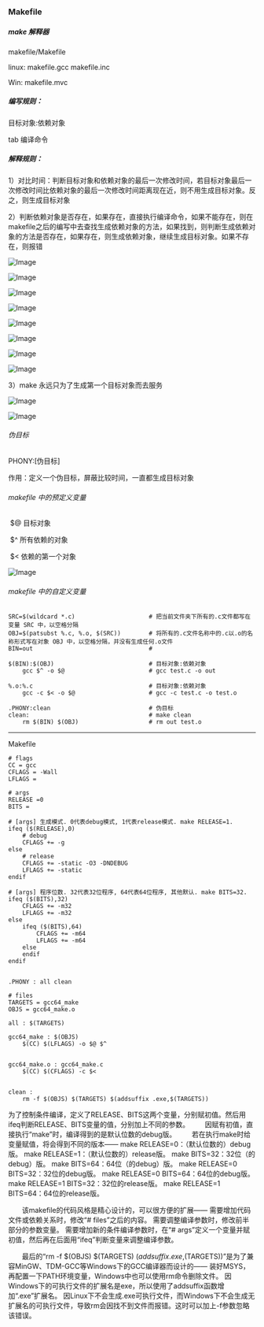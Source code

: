 ### Makefile



##### make 解释器

makefile/Makefile

linux:  makefile.gcc    makefile.inc

Win:  makefile.mvc



##### 编写规则：

目标对象:依赖对象

tab 编译命令



##### 解释规则：

1）对比时间：判断目标对象和依赖对象的最后一次修改时间，若目标对象最后一次修改时间比依赖对象的最后一次修改时间距离现在近，则不用生成目标对象。反之，则生成目标对象



2）判断依赖对象是否存在，如果存在，直接执行编译命令，如果不能存在，则在makefile之后的编写中去查找生成依赖对象的方法，如果找到，则判断生成依赖对象的方法是否存在，如果存在，则生成依赖对象，继续生成目标对象。如果不存在，则报错

![Image](C:\Users\28195\AppData\Local\Temp\chrome_drag7508_7268\Image.png)

![Image](C:\Users\28195\AppData\Local\Temp\chrome_drag7508_31947\Image.png)

![Image](C:\Users\28195\AppData\Local\Temp\chrome_drag7508_10365\Image.png)

![Image](C:\Users\28195\AppData\Local\Temp\chrome_drag7508_29186\Image.png)

![Image](C:\Users\28195\AppData\Local\Temp\chrome_drag7508_2999\Image.png)

![Image](C:\Users\28195\AppData\Local\Temp\chrome_drag7508_3153\Image.png)

![Image](C:\Users\28195\AppData\Local\Temp\chrome_drag7508_30831\Image.png)

![Image](C:\Users\28195\AppData\Local\Temp\chrome_drag7508_27026\Image.png)



3）make 永远只为了生成第一个目标对象而去服务

![Image](C:\Users\28195\AppData\Local\Temp\chrome_drag7508_23743\Image.png)

![Image](C:\Users\28195\AppData\Local\Temp\chrome_drag7508_23779\Image.png)



###### 伪目标

PHONY:[伪目标]    

作用：定义一个伪目标，屏蔽比较时间，一直都生成目标对象



###### makefile 中的预定义变量

​	$@    目标对象

​	$^     所有依赖的对象

​	$<     依赖的第一个对象

![Image](C:\Users\28195\AppData\Local\Temp\chrome_drag7508_15302\Image.png)



###### makefile 中的自定义变量

```
SRC=$(wildcard *.c)                     # 把当前文件夹下所有的.c文件都写在变量 SRC 中，以空格分隔
OBJ=$(patsubst %.c, %.o, $(SRC))        # 将所有的.c文件名称中的.c以.o的名称形式写在对象 OBJ 中，以空格分隔，并没有生成任何.o文件
BIN=out                                 #

$(BIN):$(OBJ)                           # 目标对象:依赖对象
    gcc $^ -o $@                        # gcc test.c -o out

%.o:%.c                                 # 目标对象:依赖对象
    gcc -c $< -o $@                     # gcc -c test.c -o test.o

.PHONY:clean                            # 伪目标
clean:                                  # make clean
    rm $(BIN) $(OBJ)                    # rm out test.o
```



------



Makefile

~~~ctrl+C复制代码
# flags
CC = gcc
CFLAGS = -Wall
LFLAGS = 

# args
RELEASE =0
BITS =

# [args] 生成模式. 0代表debug模式, 1代表release模式. make RELEASE=1.
ifeq ($(RELEASE),0)
    # debug
    CFLAGS += -g
else
    # release
    CFLAGS += -static -O3 -DNDEBUG
    LFLAGS += -static
endif

# [args] 程序位数. 32代表32位程序, 64代表64位程序, 其他默认. make BITS=32.
ifeq ($(BITS),32)
    CFLAGS += -m32
    LFLAGS += -m32
else
    ifeq ($(BITS),64)
        CFLAGS += -m64
        LFLAGS += -m64
    else
    endif
endif


.PHONY : all clean

# files
TARGETS = gcc64_make
OBJS = gcc64_make.o

all : $(TARGETS)

gcc64_make : $(OBJS)
    $(CC) $(LFLAGS) -o $@ $^


gcc64_make.o : gcc64_make.c
    $(CC) $(CFLAGS) -c $<


clean :
    rm -f $(OBJS) $(TARGETS) $(addsuffix .exe,$(TARGETS))
~~~



为了控制条件编译，定义了RELEASE、BITS这两个变量，分别赋初值。然后用ifeq判断RELEASE、BITS变量的值，分别加上不同的参数。
　　因赋有初值，直接执行“make”时，编译得到的是默认位数的debug版。
　　若在执行make时给变量赋值，将会得到不同的版本——
make RELEASE=0：（默认位数的）debug版。
make RELEASE=1：（默认位数的）release版。
make BITS=32：32位（的debug）版。
make BITS=64：64位（的debug）版。
make RELEASE=0 BITS=32：32位的debug版。
make RELEASE=0 BITS=64：64位的debug版。
make RELEASE=1 BITS=32：32位的release版。
make RELEASE=1 BITS=64：64位的release版。


　　该makefile的代码风格是精心设计的，可以很方便的扩展——
需要增加代码文件或依赖关系时，修改“# files”之后的内容。
需要调整编译参数时，修改前半部分的参数变量。
需要增加新的条件编译参数时，在“# args”定义一个变量并赋初值，然后再在后面用“ifeq”判断变量来调整编译参数。

　　最后的“rm -f $(OBJS) $(TARGETS) $(addsuffix .exe,$(TARGETS))”是为了兼容MinGW、TDM-GCC等Windows下的GCC编译器而设计的——
装好MSYS，再配置一下PATH环境变量，Windows中也可以使用rm命令删除文件。
因Windows下的可执行文件的扩展名是exe，所以使用了addsuffix函数增加“.exe”扩展名。
因Linux下不会生成.exe可执行文件，而Windows下不会生成无扩展名的可执行文件，导致rm会因找不到文件而报错。这时可以加上-f参数忽略该错误。

